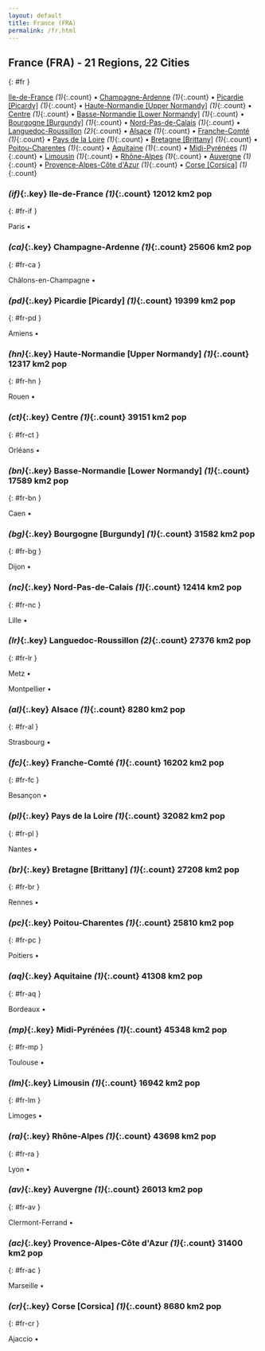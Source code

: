 ```yaml
---
layout: default
title: France (FRA)
permalink: /fr.html
---
```



## France (FRA) - 21 Regions, 22 Cities
{: #fr }


[Ile-de-France](#fr-if) _(1)_{:.count} • [Champagne-Ardenne](#fr-ca) _(1)_{:.count} • [Picardie [Picardy]](#fr-pd) _(1)_{:.count} • [Haute-Normandie [Upper Normandy]](#fr-hn) _(1)_{:.count} • [Centre](#fr-ct) _(1)_{:.count} • [Basse-Normandie [Lower Normandy]](#fr-bn) _(1)_{:.count} • [Bourgogne [Burgundy]](#fr-bg) _(1)_{:.count} • [Nord-Pas-de-Calais](#fr-nc) _(1)_{:.count} • [Languedoc-Roussillon](#fr-lr) _(2)_{:.count} • [Alsace](#fr-al) _(1)_{:.count} • [Franche-Comté](#fr-fc) _(1)_{:.count} • [Pays de la Loire](#fr-pl) _(1)_{:.count} • [Bretagne [Brittany]](#fr-br) _(1)_{:.count} • [Poitou-Charentes](#fr-pc) _(1)_{:.count} • [Aquitaine](#fr-aq) _(1)_{:.count} • [Midi-Pyrénées](#fr-mp) _(1)_{:.count} • [Limousin](#fr-lm) _(1)_{:.count} • [Rhône-Alpes](#fr-ra) _(1)_{:.count} • [Auvergne](#fr-av) _(1)_{:.count} • [Provence-Alpes-Côte d'Azur](#fr-ac) _(1)_{:.count} • [Corse [Corsica]](#fr-cr) _(1)_{:.count}




### _(if)_{:.key} Ile-de-France _(1)_{:.count}    12012 km2   pop
{: #fr-if }


Paris  •


### _(ca)_{:.key} Champagne-Ardenne _(1)_{:.count}    25606 km2   pop
{: #fr-ca }


Châlons-en-Champagne  •


### _(pd)_{:.key} Picardie [Picardy] _(1)_{:.count}    19399 km2   pop
{: #fr-pd }


Amiens  •


### _(hn)_{:.key} Haute-Normandie [Upper Normandy] _(1)_{:.count}    12317 km2   pop
{: #fr-hn }


Rouen  •


### _(ct)_{:.key} Centre _(1)_{:.count}    39151 km2   pop
{: #fr-ct }


Orléans  •


### _(bn)_{:.key} Basse-Normandie [Lower Normandy] _(1)_{:.count}    17589 km2   pop
{: #fr-bn }


Caen  •


### _(bg)_{:.key} Bourgogne [Burgundy] _(1)_{:.count}    31582 km2   pop
{: #fr-bg }


Dijon  •


### _(nc)_{:.key} Nord-Pas-de-Calais _(1)_{:.count}    12414 km2   pop
{: #fr-nc }


Lille  •


### _(lr)_{:.key} Languedoc-Roussillon _(2)_{:.count}    27376 km2   pop
{: #fr-lr }


Metz  •

Montpellier  •


### _(al)_{:.key} Alsace _(1)_{:.count}    8280 km2   pop
{: #fr-al }


Strasbourg  •


### _(fc)_{:.key} Franche-Comté _(1)_{:.count}    16202 km2   pop
{: #fr-fc }


Besançon  •


### _(pl)_{:.key} Pays de la Loire _(1)_{:.count}    32082 km2   pop
{: #fr-pl }


Nantes  •


### _(br)_{:.key} Bretagne [Brittany] _(1)_{:.count}    27208 km2   pop
{: #fr-br }


Rennes  •


### _(pc)_{:.key} Poitou-Charentes _(1)_{:.count}    25810 km2   pop
{: #fr-pc }


Poitiers  •


### _(aq)_{:.key} Aquitaine _(1)_{:.count}    41308 km2   pop
{: #fr-aq }


Bordeaux  •


### _(mp)_{:.key} Midi-Pyrénées _(1)_{:.count}    45348 km2   pop
{: #fr-mp }


Toulouse  •


### _(lm)_{:.key} Limousin _(1)_{:.count}    16942 km2   pop
{: #fr-lm }


Limoges  •


### _(ra)_{:.key} Rhône-Alpes _(1)_{:.count}    43698 km2   pop
{: #fr-ra }


Lyon  •


### _(av)_{:.key} Auvergne _(1)_{:.count}    26013 km2   pop
{: #fr-av }


Clermont-Ferrand  •


### _(ac)_{:.key} Provence-Alpes-Côte d'Azur _(1)_{:.count}    31400 km2   pop
{: #fr-ac }


Marseille  •


### _(cr)_{:.key} Corse [Corsica] _(1)_{:.count}    8680 km2   pop
{: #fr-cr }


Ajaccio  •

 
